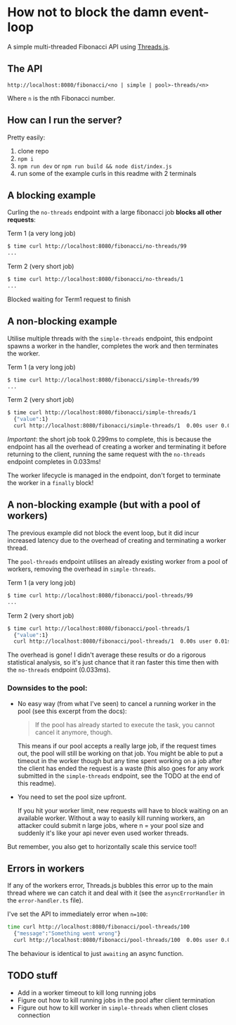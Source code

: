 # How not to block the damn event-loop

A simple multi-threaded Fibonacci API using [Threads.js](https://threads.js.org/).

## The API

```
http://localhost:8080/fibonacci/<no | simple | pool>-threads/<n>
```

Where `n` is the nth Fibonacci number.

## How can I run the server?

Pretty easily:

1. clone repo
1. `npm i`
1. `npm run dev` or `npm run build && node dist/index.js`
1. run some of the example curls in this readme with 2 terminals

## A blocking example

Curling the `no-threads` endpoint with a large fibonacci job **blocks all other requests**:

Term 1 (a very long job)

```bash
$ time curl http://localhost:8080/fibonacci/no-threads/99
...
```

Term 2 (very short job)

```bash
$ time curl http://localhost:8080/fibonacci/no-threads/1
...
```

Blocked waiting for Term1 request to finish

## A non-blocking example

Utilise multiple threads with the `simple-threads` endpoint, this endpoint spawns a worker in the handler, completes the work and then terminates the worker.

Term 1 (a very long job)

```bash
$ time curl http://localhost:8080/fibonacci/simple-threads/99
...
```

Term 2 (very short job)

```bash
$ time curl http://localhost:8080/fibonacci/simple-threads/1
  {"value":1}
  curl http://localhost:8080/fibonacci/simple-threads/1  0.00s user 0.01s system 3% cpu 0.299 total
```

_Important_: the short job took 0.299ms to complete, this is because the endpoint has all the overhead of creating a worker and terminating it before returning to the client, running the same request with the `no-threads` endpoint completes in 0.033ms!

The worker lifecycle is managed in the endpoint, don't forget to terminate the worker in a `finally` block!

## A non-blocking example (but with a pool of workers)

The previous example did not block the event loop, but it did incur increased latency due to the overhead of creating and terminating a worker thread.

The `pool-threads` endpoint utilises an already existing worker from a pool of workers, removing the overhead in `simple-threads`.

Term 1 (a very long job)

```bash
$ time curl http://localhost:8080/fibonacci/pool-threads/99
...
```

Term 2 (very short job)

```bash
$ time curl http://localhost:8080/fibonacci/pool-threads/1
  {"value":1}
  curl http://localhost:8080/fibonacci/pool-threads/1  0.00s user 0.01s system 46% cpu 0.025 total
```

The overhead is gone!
I didn't average these results or do a rigorous statistical analysis, so it's just chance that it ran faster this time then with the `no-threads` endpoint (0.033ms).

### Downsides to the pool:

- No easy way (from what I've seen) to cancel a running worker in the pool (see this excerpt from the docs):

  > If the pool has already started to execute the task, you cannot cancel it anymore, though.

  This means if our pool accepts a really large job, if the request times out, the pool will still be working on that job.
  You might be able to put a timeout in the worker though but any time spent working on a job after the client has ended the request is a waste (this also goes for any work submitted in the `simple-threads` endpoint, see the TODO at the end of this readme).

- You need to set the pool size upfront.

  If you hit your worker limit, new requests will have to block waiting on an available worker.
  Without a way to easily kill running workers, an attacker could submit n large jobs, where n = your pool size and suddenly it's like your api never even used worker threads.

But remember, you also get to horizontally scale this service too!!

## Errors in workers

If any of the workers error, Threads.js bubbles this error up to the main thread where we can catch it and deal with it (see the `asyncErrorHandler` in the `error-handler.ts` file).

I've set the API to immediately error when `n=100`:

```bash
time curl http://localhost:8080/fibonacci/pool-threads/100
  {"message":"Something went wrong"}
  curl http://localhost:8080/fibonacci/pool-threads/100  0.00s user 0.01s system 55% cpu 0.022 total
```

The behaviour is identical to just `awaiting` an async function.

## TODO stuff

- Add in a worker timeout to kill long running jobs
- Figure out how to kill running jobs in the pool after client termination
- Figure out how to kill worker in `simple-threads` when client closes connection
